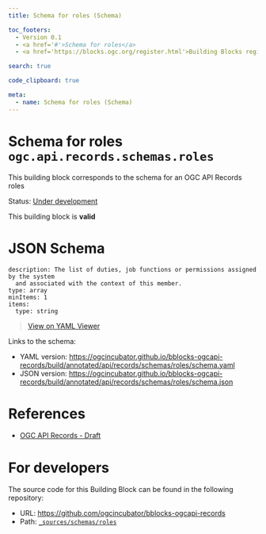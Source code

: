 ```yaml
---
title: Schema for roles (Schema)

toc_footers:
  - Version 0.1
  - <a href='#'>Schema for roles</a>
  - <a href='https://blocks.ogc.org/register.html'>Building Blocks register</a>

search: true

code_clipboard: true

meta:
  - name: Schema for roles (Schema)
---
```



# Schema for roles `ogc.api.records.schemas.roles`

This building block corresponds to the schema for an OGC API Records roles

<p class="status">
    <span data-rainbow-uri="http://www.opengis.net/def/status">Status</span>:
    <a href="http://www.opengis.net/def/status/under-development" target="_blank" data-rainbow-uri>Under development</a>
</p>

<aside class="success">
This building block is <strong>valid</strong>
</aside>


# JSON Schema

```yaml--schema
description: The list of duties, job functions or permissions assigned by the system
  and associated with the context of this member.
type: array
minItems: 1
items:
  type: string

```

> <a target="_blank" href="https://avillar.github.io/TreedocViewer/?dataParser=yaml&amp;dataUrl=https%3A%2F%2Fogcincubator.github.io%2Fbblocks-ogcapi-records%2Fbuild%2Fannotated%2Fapi%2Frecords%2Fschemas%2Froles%2Fschema.yaml&amp;expand=2&amp;option=%7B%22showTable%22%3A+false%7D">View on YAML Viewer</a>

Links to the schema:

* YAML version: <a href="https://ogcincubator.github.io/bblocks-ogcapi-records/build/annotated/api/records/schemas/roles/schema.yaml" target="_blank">https://ogcincubator.github.io/bblocks-ogcapi-records/build/annotated/api/records/schemas/roles/schema.yaml</a>
* JSON version: <a href="https://ogcincubator.github.io/bblocks-ogcapi-records/build/annotated/api/records/schemas/roles/schema.json" target="_blank">https://ogcincubator.github.io/bblocks-ogcapi-records/build/annotated/api/records/schemas/roles/schema.json</a>

# References

* [OGC API Records - Draft](https://docs.ogc.org/DRAFTS/20-004.html)

# For developers

The source code for this Building Block can be found in the following repository:

* URL: <a href="https://github.com/ogcincubator/bblocks-ogcapi-records" target="_blank">https://github.com/ogcincubator/bblocks-ogcapi-records</a>
* Path:
<code><a href="https://github.com/ogcincubator/bblocks-ogcapi-records/blob/HEAD/_sources/schemas/roles" target="_blank">_sources/schemas/roles</a></code>

